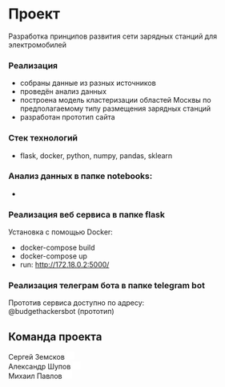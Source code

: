 # Проект
Разработка принципов развития сети зарядных станций для электромобилей

### Реализация
- собраны данные из разных источников
- проведён анализ данных
- построена модель кластеризации областей Москвы по предполагаемому типу размещения зарядных станций
- разработан прототип сайта

### Стек технологий
- flask, docker, python, numpy, pandas, sklearn

### Анализ данных в папке notebooks:
-

### Реализация веб сервиса в папке flask
Установка с помощью Docker:
- docker-compose build
- docker-compose up
- run: http://172.18.0.2:5000/ 

### Реализация телеграм бота в папке telegram bot
Прототив сервиса доступно по адресу:  
@budgethackersbot (прототип)  



## Команда проекта
Сергей Земсков [<img src=https://github.com/png2378/telegram-icon-updater/blob/master/icons/icomute_22_0.png width="16" height="16"/>](https://t.me/sergiozemskov)   
Александр Шупов [<img src=https://github.com/png2378/telegram-icon-updater/blob/master/icons/icomute_22_0.png width="16" height="16"/>](https://t.me/Ax0107)  
Михаил Павлов [<img src=https://github.com/png2378/telegram-icon-updater/blob/master/icons/icomute_22_0.png width="16" height="16"/>](https://t.me/MichaelPavlov)
